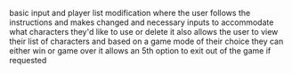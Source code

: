 basic input and player list modification where the user follows the instructions and makes changed and necessary inputs to accommodate what characters they'd like to use or delete 
it also allows the user to view their list of characters and based on a game mode of their choice they can either win or game over
it allows an 5th option to exit out of the game if requested 

